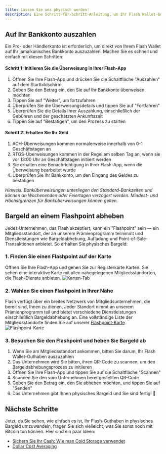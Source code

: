 ```yaml
---
title: Lassen Sie uns physisch werden!
description: Eine Schritt-für-Schritt-Anleitung, um Ihr Flash Wallet-Guthaben in physisches Bargeld umzuwandeln.
---
```


## Auf Ihr Bankkonto auszahlen

Ein Pro- oder Händlerkonto ist erforderlich, um direkt von Ihrem Flash Wallet auf Ihr jamaikanisches Bankkonto auszuzahlen. Machen Sie es schnell und einfach mit diesen Schritten:

#### Schritt 1: Initiieren Sie die Überweisung in Ihrer Flash-App

1. Öffnen Sie Ihre Flash-App und drücken Sie die Schaltfläche "Auszahlen" auf dem Startbildschirm
2. Geben Sie den Betrag ein, den Sie auf Ihr Bankkonto überweisen möchten
3. Tippen Sie auf "Weiter", um fortzufahren
4. Überprüfen Sie die Überweisungsdetails und tippen Sie auf "Fortfahren"
5. Überprüfen Sie die Details Ihrer Auszahlung, einschließlich der Gebühren und der geschätzten Ankunftszeit
6. Tippen Sie auf "Bestätigen", um den Prozess zu starten

#### Schritt 2: Erhalten Sie Ihr Geld

1. ACH-Überweisungen kommen normalerweise innerhalb von 0-1 Geschäftstagen an
2. RTGS-Überweisungen kommen in der Regel am selben Tag an, wenn sie vor 13:00 Uhr an Geschäftstagen initiiert werden
3. Sie erhalten eine Benachrichtigung in Ihrer Flash-App, wenn die Überweisung bearbeitet wurde
4. Überprüfen Sie Ihr Bankkonto, um den Eingang des Geldes zu bestätigen

_Hinweis: Banküberweisungen unterliegen den Standard-Bankzeiten und können an Wochenenden oder Feiertagen verzögert werden. Mindest- und Höchstgrenzen für Banküberweisungen können gelten._

## Bargeld an einem Flashpoint abheben

Jedes Unternehmen, das Flash akzeptiert, kann ein "Flashpoint" sein — ein Mitgliedsstandort, der an unserem Prämienprogramm teilnimmt und Dienstleistungen wie Bargeldabhebung, Aufladung und Point-of-Sale-Transaktionen anbietet. So erhalten Sie physisches Bargeld:

### 1. Finden Sie einen Flashpoint auf der Karte

Öffnen Sie Ihre Flash-App und gehen Sie zur Registerkarte Karten. Sie sehen eine interaktive Karte mit allen nahegelegenen Mitgliedsstandorten, die Flash-Dienste anbieten.
![Karten-Tab](/images/badges/png/Screenshot-map.png)

### 2. Wählen Sie einen Flashpoint in Ihrer Nähe

Flash verfügt über ein breites Netzwerk von Mitgliedsunternehmen, die bereit sind, Ihnen zu dienen. Jeder Standort nimmt an unserem Prämienprogramm teil und bietet verschiedene Dienstleistungen einschließlich Bargeldabhebung an. Eine vollständige Liste der Mitgliedsstandorte finden Sie auf unserer [Flashpoint-Karte](https://flashpoint.flashapp.me).
![Flashpoint-Karte](https://external-content.duckduckgo.com/iu/?u=https%3A%2F%2Fwww.lockedownseo.com%2Fwp-content%2Fuploads%2F2013%2F11%2Fadd-map-marker-google-maps.jpg&f=1&nofb=1&ipt=1e0378994a52e5316b86d378b31f725668d627bdfaffbaaf2d5f41a8d6777126&ipo=images)

### 3. Besuchen Sie den Flashpoint und heben Sie Bargeld ab

1. Wenn Sie am Mitgliedsstandort ankommen, bitten Sie darum, Ihr Flash Wallet-Guthaben auszuzahlen
2. Das Unternehmen wird Sie bitten, ihren QR-Code zu scannen, um den Bargeldabhebungsprozess zu initiieren
3. Öffnen Sie Ihre Flash-App und tippen Sie auf die Schaltfläche "Scannen"
4. Scannen Sie den vom Unternehmen bereitgestellten QR-Code
5. Geben Sie den Betrag ein, den Sie abheben möchten, und tippen Sie auf "Senden"
6. Das Unternehmen gibt Ihnen physisches Bargeld und Sie sind fertig! 🤙

## Nächste Schritte

Jetzt, da Sie sehen, wie einfach es ist, Ihr Flash-Guthaben in physisches Bargeld umzuwandeln, fragen Sie sich vielleicht, was Sie sonst noch mit Bitcoin tun können.
Hier sind ein paar Ideen:

-   [Sichern Sie Ihr Cash: Wie man Cold Storage verwendet](guides/sweep-to-cold-storage)
-   [Dollar Cost Averaging](guides/dca)